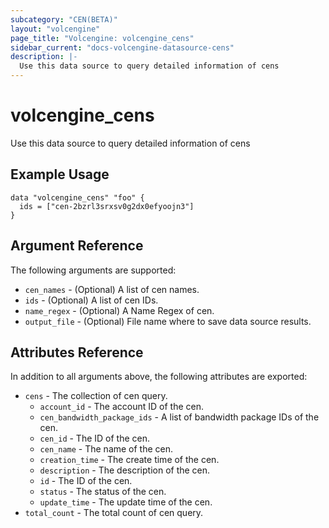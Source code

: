 ```yaml
---
subcategory: "CEN(BETA)"
layout: "volcengine"
page_title: "Volcengine: volcengine_cens"
sidebar_current: "docs-volcengine-datasource-cens"
description: |-
  Use this data source to query detailed information of cens
---
```

# volcengine_cens
Use this data source to query detailed information of cens
## Example Usage
```hcl
data "volcengine_cens" "foo" {
  ids = ["cen-2bzrl3srxsv0g2dx0efyoojn3"]
}
```
## Argument Reference
The following arguments are supported:
* `cen_names` - (Optional) A list of cen names.
* `ids` - (Optional) A list of cen IDs.
* `name_regex` - (Optional) A Name Regex of cen.
* `output_file` - (Optional) File name where to save data source results.

## Attributes Reference
In addition to all arguments above, the following attributes are exported:
* `cens` - The collection of cen query.
    * `account_id` - The account ID of the cen.
    * `cen_bandwidth_package_ids` - A list of bandwidth package IDs of the cen.
    * `cen_id` - The ID of the cen.
    * `cen_name` - The name of the cen.
    * `creation_time` - The create time of the cen.
    * `description` - The description of the cen.
    * `id` - The ID of the cen.
    * `status` - The status of the cen.
    * `update_time` - The update time of the cen.
* `total_count` - The total count of cen query.


